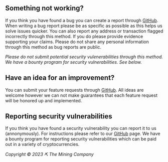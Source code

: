 ## Something not working?

If you think you have found a bug you can create a report through [GitHub](https://github.com/theminingco/.github/issues/new/choose). When writing a bug report please be as specific as possible as this helps us solve issues quicker. You can also report any address or transaction flagged incorrectly through this method. If you do please provide evidence supporting your claims. Please do not share any personal information through this method as bug reports are public.

*Please do not submit potential security vulenerabilities through this method. We have a bounty program for security vulnerabilities. See below.*

## Have an idea for an improvement?

You can submit your feature requests through [GitHub](https://github.com/theminingco/.github/issues/new/choose). All ideas are welcome however we can not make guarantees that each feature request will be honored up and implemented.

## Reporting security vulnerabilities

If you think you have found a security vulnerability you can report it to us (annonymously). For instructions please refer to our [GitHub](https://github.com/theminingco/.github/security/policy) page. We have a bounty program for reporting security vulnerabilities which can be paid out in a variety of cryptocurrencies.

*Copyright © 2023 ⛏ The Mining Company*
